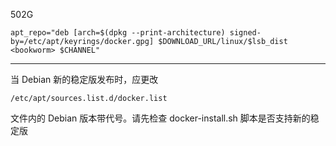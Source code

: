 502G

```shell
apt_repo="deb [arch=$(dpkg --print-architecture) signed-by=/etc/apt/keyrings/docker.gpg] $DOWNLOAD_URL/linux/$lsb_dist <bookworm> $CHANNEL"
```
---------

当 Debian 新的稳定版发布时，应更改
```shell
/etc/apt/sources.list.d/docker.list
```
文件内的 Debian 版本带代号。请先检查 docker-install.sh 脚本是否支持新的稳定版
